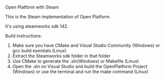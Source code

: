 Open Platform with Steam

This is the Steam implementation of Open Platform.

It's using steamworks sdk 142.

Build instructions:
1. Make sure you have CMake and Visual Studio Community (Windows) or gcc build esentials (Linux)
2. Extract the Steamworks sdk folder in that folder
3. Use CMake to generate the .sln(Windows) or Makefile (Linux)
4. Open the .sln on Visual Studio and build the OpenPlatform Project (Windows) or use the terminal and run the make command (Linux)
